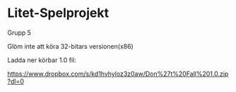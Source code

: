# Litet-Spelprojekt

Grupp 5

Glöm inte att köra 32-bitars versionen(x86)

Ladda ner körbar 1.0 fil:

https://www.dropbox.com/s/kd1hvhyloz3z0aw/Don%27t%20Fall%201.0.zip?dl=0
